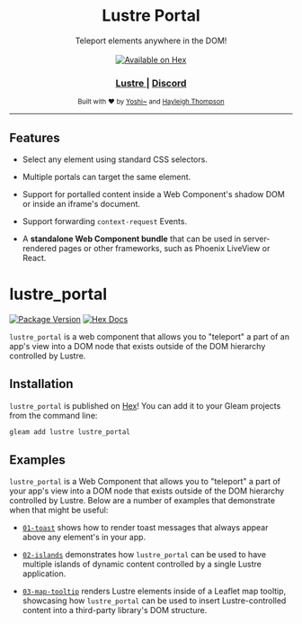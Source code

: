 <h1 align="center">Lustre Portal</h1>

<div align="center">
    Teleport elements anywhere in the DOM!
</div>

<br />

<div align="center">
  <a href="https://hex.pm/packages/lustre_portal">
      <img src="https://img.shields.io/hexpm/v/lustre_portal"
      alt="Available on Hex" />
  </a>
</div>

<div align="center">
  <h3>
    <a href="https://hexdocs.pm/lustre">
      Lustre
    </a>
    <span> | </span>
    <a href="https://discord.gg/Fm8Pwmy">
      Discord
    </a>
  </h3>
</div>

<div align="center">
  <sub>Built with ❤︎ by
  <a href="https://bsky.app/profile/joshi.monster">Yoshi~</a> and
  <a href="https://bsky.app/profile/hayleigh.dev">Hayleigh Thompson</a>
</div>

---

## Features

- Select any element using standard CSS selectors.

- Multiple portals can target the same element.

- Support for portalled content inside a Web Component's shadow DOM or inside
  an iframe's document.

- Support forwarding `context-request` Events.

- A **standalone Web Component bundle** that can be used in server-rendered pages
  or other frameworks, such as Phoenix LiveView or React.


# lustre_portal

[![Package Version](https://img.shields.io/hexpm/v/lustre_portal)](https://hex.pm/packages/lustre_portal)
[![Hex Docs](https://img.shields.io/badge/hex-docs-ffaff3)](https://hexdocs.pm/lustre_portal/)

`lustre_portal` is a web component that allows you to "teleport" a part of an
app's view into a DOM node that exists outside of the DOM hierarchy controlled
by Lustre.

## Installation

`lustre_portal` is published on [Hex](https://hex.pm/packages/lustre_portal)! You
can add it to your Gleam projects from the command line:

```sh
gleam add lustre lustre_portal
```

## Examples

`lustre_portal` is a Web Component that allows you to "teleport" a part of your
app's view into a DOM node that exists outside of the DOM hierarchy controlled
by Lustre. Below are a number of examples that demonstrate when that might be
useful:

- [`01-toast`](https://github.com/lustre-labs/portal/tree/main/examples/01-toast)
  shows how to render toast messages that always appear above any element's in
  your app.

- [`02-islands`](https://github.com/lustre-labs/portal/tree/main/examples/02-islands)
  demonstrates how `lustre_portal` can be used to have multiple islands of dynamic
  content controlled by a single Lustre application.

- [`03-map-tooltip`](https://github.com/lustre-labs/portal/tree/main/examples/03-map-tooltip)
  renders Lustre elements inside of a Leaflet map tooltip, showcasing how `lustre_portal`
  can be used to insert Lustre-controlled content into a third-party library's
  DOM structure.

<!-- - [`04-server-side-rendering`](#) shows how to use `lustre_portal` without a client
  Lustre application. -->
